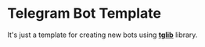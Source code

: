 # Telegram Bot Template

It's just a template for creating new bots using **[tglib](https://codeberg.org/st/tglib)** library.
